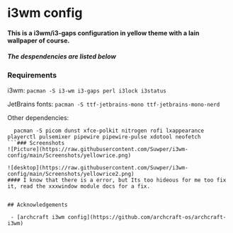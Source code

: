 
# i3wm config 
#### This is a i3wm/i3-gaps configuration in yellow theme with a lain wallpaper of course.
##### The despendencies are listed below  




### Requirements

i3wm:
  ``
    pacman -S i3-wm i3-gaps perl i3lock i3status
  ``

JetBrains fonts:
``
    pacman -S ttf-jetbrains-mono ttf-jetbrains-mono-nerd
``

Other dependencies:
```
  pacman -S picom dunst xfce-polkit nitrogen rofi lxappearance playerctl pulsemixer pipewire pipewire-pulse xdotool neofetch 
```### Screenshots
![Picture](https://raw.githubusercontent.com/Suwper/i3wm-config/main/Screenshots/yellowrice.png)

![desktop](https://raw.githubusercontent.com/Suwper/i3wm-config/main/Screenshots/yellowrice2.png) 
#### I know that there is a error, but Its too hideous for me too fix it, read the xxxwindow module docs for a fix.


## Acknowledgements

 - [archcraft i3wm config](https://github.com/archcraft-os/archcraft-i3wm)

